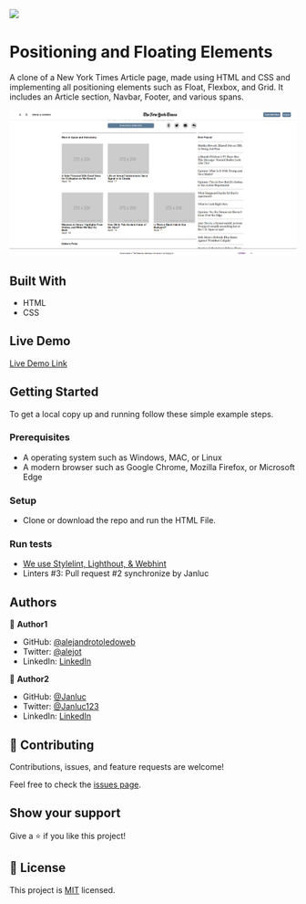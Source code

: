 ![](https://img.shields.io/badge/Microverse-blueviolet)

# Positioning and Floating Elements

A clone of a New York Times Article page, made using HTML and CSS and implementing all positioning elements such as Float, Flexbox, and Grid. It includes an Article section, Navbar, Footer, and various spans.



![screenshot](./app_screenshot.png)


## Built With

- HTML
- CSS

## Live Demo

[Live Demo Link](https://raw.githack.com/alejandrotoledoweb/nyt-article/nyt-article/index.html)


## Getting Started



To get a local copy up and running follow these simple example steps.

### Prerequisites

- A operating system such as Windows, MAC, or Linux
- A modern browser such as Google Chrome, Mozilla Firefox, or Microsoft Edge

### Setup
- Clone or download the repo and run the HTML File.

### Run tests
- [We use Stylelint, Lighthout, & Webhint](https://github.com/alejandrotoledoweb/nyt-article/actions/runs/265873431)
- Linters #3: Pull request #2 synchronize by Janluc


## Authors

👤 **Author1**

- GitHub: [@alejandrotoledoweb](https://github.com/alejandrotoledoweb)
- Twitter: [@alejot](https://twitter.com/alejot)
- LinkedIn: [LinkedIn](https://www.linkedin.com/in/alejandro-toledo-3b444b109/)

👤 **Author2**

- GitHub: [@Janluc](https://github.com/Janluc)
- Twitter: [@Janluc123](https://twitter.com/Janluc123)
- LinkedIn: [LinkedIn](https://www.linkedin.com/in/janluc-saneaux-91707a1b4/)

## 🤝 Contributing

Contributions, issues, and feature requests are welcome!

Feel free to check the [issues page](issues/).

## Show your support

Give a ⭐️ if you like this project!

## 📝 License

This project is [MIT](lic.url) licensed.
